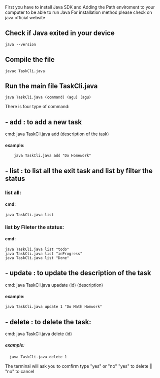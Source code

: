 First you have to install Java SDK and Adding the Path enviroment to your computer to be able to run Java
For installation method please check on java official website

## Check if Java exited in your device
  
    java --version
  
## Compile the file ##
  
    javac TaskCli.java

## Run the main file TaskCli.java ##
  
    java TaskCli.java (command) (agu) (agu)

There is four type of command: 
## - add : to add a new task
cmd: java TaskCli.java add (description of the task)
#### example: 

        java TaskCli.java add "Do Homework"
    
## - list : to list all the exit task and list by filter the status
### list all:
#### cmd: 

    java TaskCli.java list
### list by Fileter the status:
#### cmd: 
    
    java TaskCli.java list "todo"
    java TaskCli.java list "inProgress"
    java TaskCli.java list "Done"
## - update : to update the description of the task
cmd: java TaskCli.java upadate (id) (description)
#### example: 

    java TaskCli.java update 1 "Do Math Homwork"
## - delete : to delete the task:
cmd: java TaskCli.java delete (id)
##### example: 
        
      java TaskCli.java delete 1
      
  The terminal will ask you to comfirm type "yes" or "no"
            "yes" to delete || "no" to cancel
          

          
